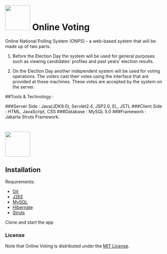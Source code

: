 # <img src="http://sbe16.com/wp-content/uploads/2013/06/Vote-Logo.jpg" width="80" /> Online Voting
Online National Polling System (ONPS) - a web-based system that will be made up of two parts:

1. Before the Election Day the system will be used for general purposes such as viewing candidates’ profiles and past years’ election results.

2. On the Election Day another independent system will be used for voting operations. The voters cast their votes using the interface that are provided at these machines. These votes are accepted by the system on the server.

##Tools & Technology :

###Server Side : Java(JDK8.0), Servlet2.4, JSP2.0, EL, JSTL
###Client Side : HTML, JavaScript, CSS
###Database : MySQL 5.0
###Framework : Jakarta Struts Framework.

# <img src="https://img.shields.io/badge/license-MIT-blue.svg?style=flat" width="80" />

## Installation

Requirements:

* [Git](http://git-scm.com/book/en/v2/Getting-Started-Installing-Git)
* [J2EE](http://www.oracle.com/technetwork/java/javaee/overview/index.html)
* [MySQL](https://www.mysql.com/)
* [Hibernate](http://hibernate.org/)
* [Struts](https://struts.apache.org/)




Clone and start the app




### License

Note that Online Voting is distributed under the [MIT License](http://opensource.org/licenses/MIT).



